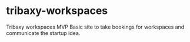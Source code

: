 # tribaxy-workspaces
Tribaxy workspaces MVP
Basic site to take bookings for workspaces and communicate the startup idea.
